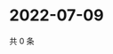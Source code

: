 # 2022-07-09

共 0 条

<!-- BEGIN WEIBO -->
<!-- 最后更新时间 Sat Jul 09 2022 14:18:56 GMT+0800 (China Standard Time) -->

<!-- END WEIBO -->
